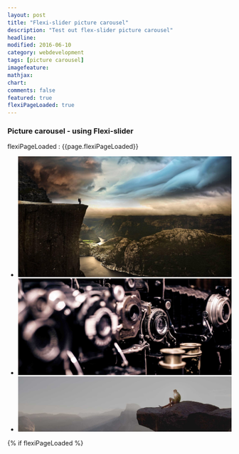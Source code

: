 ```yaml
---
layout: post
title: "Flexi-slider picture carousel"
description: "Test out flex-slider picture carousel"
headline: 
modified: 2016-06-10
category: webdevelopment
tags: [picture carousel]
imagefeature: 
mathjax: 
chart: 
comments: false
featured: true
flexiPageLoaded: true
---
```



### Picture  carousel -  using Flexi-slider


flexiPageLoaded :  {{page.flexiPageLoaded}}


<section class="slider">
<div class="flexslider">
  <ul class="slides">
	    <li data-thumb="../images/fc1-th.jpg">
		<img src="../images/fc1.jpg" />
		</li>
		<li data-thumb="../images/fc2-th.jpg">
		<img src="../images/fc2.jpg" />
		</li>
		<li data-thumb="../images/fc3-th.jpg">
		<img src="../images/fc3.jpg" />
		</li>

  </ul>
</div>
</section>

{% if flexiPageLoaded %}<script >alert("flex loaded")</script>